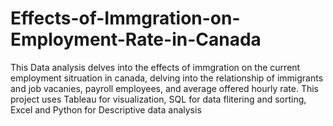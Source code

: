 # Effects-of-Immgration-on-Employment-Rate-in-Canada
This Data analysis delves into the effects of immgration on the current employment sitruation in canada, delving into the relationship of immigrants and job vacanies, payroll employees, and average offered hourly rate. This project uses Tableau for visualization, SQL for data flitering and sorting, Excel and Python for Descriptive data analysis 
